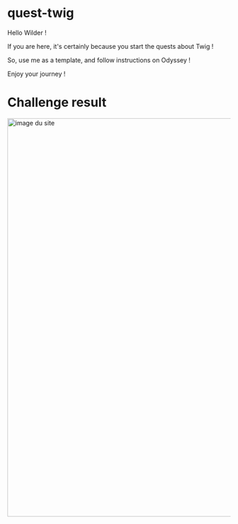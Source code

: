 # quest-twig

Hello Wilder !

If you are here, it's certainly because you start the quests about Twig !

So, use me as a template, and follow instructions on Odyssey !

Enjoy your journey !

<h1>Challenge result</h1>
<img src="https://github.com/alekmik/twig-quest-1/assets/90455479/8cd27c5a-0da6-4c38-8172-eeccf9df0f1a" width="900px" alt="image du site">
